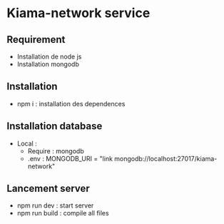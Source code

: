 # Kiama-network service

## Requirement
- Installation de node js
- Installation mongodb

## Installation
* npm i : installation des dependences

## Installation database
* Local :
    * Require : mongodb
    * .env :  MONGODB_URI = "link mongodb://localhost:27017/kiama-network"

## Lancement server
* npm run dev : start server
* npm run build : compile all files

